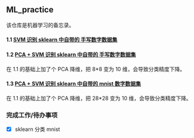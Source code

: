 ## ML_practice

该仓库是机器学习的备忘录。

#### 1.1 [SVM 识别 sklearn 中自带的 手写数字数据集](1.1-SVM_HandWrittenDigits_recognize.ipynb)

#### 1.2 [PCA + SVM 识别 sklearn 中自带的 手写数字数据集](1.2-PCA+SVM_HandWrittenDigits_recognize.ipynb)

在 1.1 的基础上加了个 PCA 降维，把 8*8 变为 10 维，会导致分类精度下降。

#### 1.3 [PCA + SVM 识别 sklearn 中自带的 mnist 数字数据集](1.3-SVM_Mnist.ipynb)

在 1.1 的基础上加了个 PCA 降维，把 28*28 变为 10 维，会导致分类精度下降。

### 完成工作/待办事项
- [x] sklearn 分类 mnist